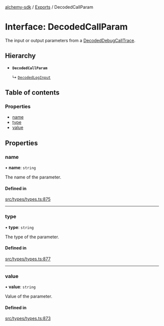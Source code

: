 [alchemy-sdk](../README.md) / [Exports](../modules.md) / DecodedCallParam

# Interface: DecodedCallParam

The input or output parameters from a [DecodedDebugCallTrace](DecodedDebugCallTrace.md).

## Hierarchy

- **`DecodedCallParam`**

  ↳ [`DecodedLogInput`](DecodedLogInput.md)

## Table of contents

### Properties

- [name](DecodedCallParam.md#name)
- [type](DecodedCallParam.md#type)
- [value](DecodedCallParam.md#value)

## Properties

### name

• **name**: `string`

The name of the parameter.

#### Defined in

[src/types/types.ts:875](https://github.com/alchemyplatform/alchemy-sdk-js/blob/7ae04a5/src/types/types.ts#L875)

___

### type

• **type**: `string`

The type of the parameter.

#### Defined in

[src/types/types.ts:877](https://github.com/alchemyplatform/alchemy-sdk-js/blob/7ae04a5/src/types/types.ts#L877)

___

### value

• **value**: `string`

Value of the parameter.

#### Defined in

[src/types/types.ts:873](https://github.com/alchemyplatform/alchemy-sdk-js/blob/7ae04a5/src/types/types.ts#L873)
